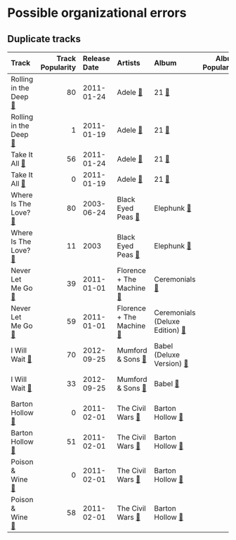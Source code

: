 # Possible organizational errors

## Duplicate tracks

| Track                                                                          |   Track Popularity | Release Date   | Artists                                                                            | Album                                                                                   |   Album Popularity | Playlists                                                                                                                                            | Label                                   | 💚   |
|:-------------------------------------------------------------------------------|-------------------:|:---------------|:-----------------------------------------------------------------------------------|:----------------------------------------------------------------------------------------|-------------------:|:-----------------------------------------------------------------------------------------------------------------------------------------------------|:----------------------------------------|:----|
| Rolling in the Deep [🔗](https://open.spotify.com/track/1c8gk2PeTE04A1pIDH9YMk) |                 80 | 2011-01-24     | Adele [🔗](https://open.spotify.com/artist/4dpARuHxo51G3z768sgnrY)                  | 21 [🔗](https://open.spotify.com/album/0Lg1uZvI312TPqxNWShFXL)                           |                 75 | Karaoke [🔗](https://open.spotify.com/playlist/784bxrrG3W6L0naOkaCL5F), Tarps [🔗](https://open.spotify.com/playlist/7i18RgdYPOv5E01eGmtRCo)           | XL Recordings                           |     |
| Rolling in the Deep [🔗](https://open.spotify.com/track/1CkvWZme3pRgbzaxZnTl5X) |                  1 | 2011-01-19     | Adele [🔗](https://open.spotify.com/artist/4dpARuHxo51G3z768sgnrY)                  | 21 [🔗](https://open.spotify.com/album/1azUkThwd2HfUDdeNeT147)                           |                  1 | Pop [🔗](https://open.spotify.com/playlist/1WZ2RqQv2SPX5uzmjWhgSh)                                                                                    | XL Recordings/Columbia                  |     |
| Take It All [🔗](https://open.spotify.com/track/08YJEcxGtYXwCGqXMZDiyQ)         |                 56 | 2011-01-24     | Adele [🔗](https://open.spotify.com/artist/4dpARuHxo51G3z768sgnrY)                  | 21 [🔗](https://open.spotify.com/album/0Lg1uZvI312TPqxNWShFXL)                           |                 75 | Tarps [🔗](https://open.spotify.com/playlist/7i18RgdYPOv5E01eGmtRCo)                                                                                  | XL Recordings                           |     |
| Take It All [🔗](https://open.spotify.com/track/6jL1DEdjmOa27inIgU088B)         |                  0 | 2011-01-19     | Adele [🔗](https://open.spotify.com/artist/4dpARuHxo51G3z768sgnrY)                  | 21 [🔗](https://open.spotify.com/album/1azUkThwd2HfUDdeNeT147)                           |                  1 | Pop [🔗](https://open.spotify.com/playlist/1WZ2RqQv2SPX5uzmjWhgSh)                                                                                    | XL Recordings/Columbia                  | 💚   |
| Where Is The Love? [🔗](https://open.spotify.com/track/0xmjwnQ3FNE6HuWCt2nHdZ)  |                 80 | 2003-06-24     | Black Eyed Peas [🔗](https://open.spotify.com/artist/1yxSLGMDHlW21z4YXirZDS)        | Elephunk [🔗](https://open.spotify.com/album/3eqkfT9f1XyM8GME1gVDrD)                     |                 69 | Hip Hop [🔗](https://open.spotify.com/playlist/7trD87dfibqZnzSIqufO75), Tarps [🔗](https://open.spotify.com/playlist/7i18RgdYPOv5E01eGmtRCo)           | A&M                                     | 💚   |
| Where Is The Love? [🔗](https://open.spotify.com/track/3CNqo3gYrfexdrtjFmC9he)  |                 11 | 2003           | Black Eyed Peas [🔗](https://open.spotify.com/artist/1yxSLGMDHlW21z4YXirZDS)        | Elephunk [🔗](https://open.spotify.com/album/4wBDclsxFzGnR4kVAAMI7K)                     |                  4 | Hip Hop [🔗](https://open.spotify.com/playlist/7trD87dfibqZnzSIqufO75)                                                                                | A&M                                     | 💚   |
| Never Let Me Go [🔗](https://open.spotify.com/track/0uLoaE6lsP2bwYd256314b)     |                 39 | 2011-01-01     | Florence + The Machine [🔗](https://open.spotify.com/artist/1moxjboGR7GNWYIMWsRjgG) | Ceremonials [🔗](https://open.spotify.com/album/3tFAP5BTa1lwUp7lLJ9FlG)                  |                 40 | Indie/Alternative [🔗](https://open.spotify.com/playlist/4Xh0xXGeyxbMXBDsxluPsa), Tarps [🔗](https://open.spotify.com/playlist/7i18RgdYPOv5E01eGmtRCo) | Universal-Island Records Ltd.           | 💚   |
| Never Let Me Go [🔗](https://open.spotify.com/track/6cC9RY7MoUx5z3aHjDTNI6)     |                 59 | 2011-01-01     | Florence + The Machine [🔗](https://open.spotify.com/artist/1moxjboGR7GNWYIMWsRjgG) | Ceremonials (Deluxe Edition) [🔗](https://open.spotify.com/album/5SxudoALxEAVh9l83kSebx) |                 57 | Tarps [🔗](https://open.spotify.com/playlist/7i18RgdYPOv5E01eGmtRCo)                                                                                  | Universal-Island Records Ltd.           |     |
| I Will Wait [🔗](https://open.spotify.com/track/0hm8rgOY17z7kQJlqGKbu7)         |                 70 | 2012-09-25     | Mumford & Sons [🔗](https://open.spotify.com/artist/3gd8FJtBJtkRxdfbTu19U2)         | Babel (Deluxe Version) [🔗](https://open.spotify.com/album/4Blt0T4LKGdWreILkYZre3)       |                 61 | Country/Folk [🔗](https://open.spotify.com/playlist/6M7uIRzByJjX0q7wGcujJo), Tarps [🔗](https://open.spotify.com/playlist/7i18RgdYPOv5E01eGmtRCo)      | Glassnote Entertainment Group LLC       | 💚   |
| I Will Wait [🔗](https://open.spotify.com/track/2d1LwVhR3tI5krqQ0yT0xW)         |                 33 | 2012-09-25     | Mumford & Sons [🔗](https://open.spotify.com/artist/3gd8FJtBJtkRxdfbTu19U2)         | Babel [🔗](https://open.spotify.com/album/4QVDwpWrDPF2vUjlTHfRjr)                        |                 34 | Country/Folk [🔗](https://open.spotify.com/playlist/6M7uIRzByJjX0q7wGcujJo)                                                                           | Glassnote Entertainment Group LLC       | 💚   |
| Barton Hollow [🔗](https://open.spotify.com/track/2ZheGCM31EbCwUfGs0WJB1)       |                  0 | 2011-02-01     | The Civil Wars [🔗](https://open.spotify.com/artist/6J7rw7NELJUCThPbAfyLIE)         | Barton Hollow [🔗](https://open.spotify.com/album/6yCzOeJHgOnJBP3K6IDPIV)                |                  0 | Country/Folk [🔗](https://open.spotify.com/playlist/6M7uIRzByJjX0q7wGcujJo)                                                                           | Sensibility Recordings/Columbia Records | 💚   |
| Barton Hollow [🔗](https://open.spotify.com/track/6ZOBY9RG2tcxXX0ohKtfRc)       |                 51 | 2011-02-01     | The Civil Wars [🔗](https://open.spotify.com/artist/6J7rw7NELJUCThPbAfyLIE)         | Barton Hollow [🔗](https://open.spotify.com/album/4uWgDFxGAp7XlVSHuVBv4E)                |                 50 | Country/Folk [🔗](https://open.spotify.com/playlist/6M7uIRzByJjX0q7wGcujJo)                                                                           | sensibility recordings                  |     |
| Poison & Wine [🔗](https://open.spotify.com/track/3wsZYuHJrk3lssa7V7jvye)       |                  0 | 2011-02-01     | The Civil Wars [🔗](https://open.spotify.com/artist/6J7rw7NELJUCThPbAfyLIE)         | Barton Hollow [🔗](https://open.spotify.com/album/6yCzOeJHgOnJBP3K6IDPIV)                |                  0 | Country/Folk [🔗](https://open.spotify.com/playlist/6M7uIRzByJjX0q7wGcujJo)                                                                           | Sensibility Recordings/Columbia Records | 💚   |
| Poison & Wine [🔗](https://open.spotify.com/track/4BFudy2Zbryi9a1KFad66B)       |                 58 | 2011-02-01     | The Civil Wars [🔗](https://open.spotify.com/artist/6J7rw7NELJUCThPbAfyLIE)         | Barton Hollow [🔗](https://open.spotify.com/album/4uWgDFxGAp7XlVSHuVBv4E)                |                 50 | Country/Folk [🔗](https://open.spotify.com/playlist/6M7uIRzByJjX0q7wGcujJo), Tarps [🔗](https://open.spotify.com/playlist/7i18RgdYPOv5E01eGmtRCo)      | sensibility recordings                  | 💚   |
